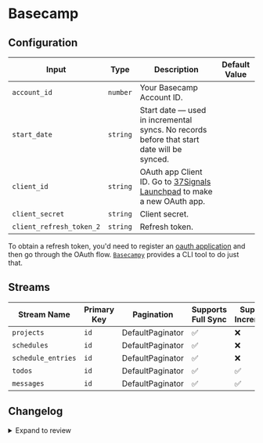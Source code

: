 # Basecamp

## Configuration

| Input | Type | Description | Default Value |
|-------|------|-------------|---------------|
| `account_id` | `number` | Your Basecamp Account ID.  |  |
| `start_date` | `string` | Start date — used in incremental syncs. No records before that start date will be synced.  |  |
| `client_id` | `string` | OAuth app Client ID. Go to [37Signals Launchpad](https://launchpad.37signals.com/integrations) to make a new OAuth app.  |  |
| `client_secret` | `string` | Client secret.  |  |
| `client_refresh_token_2` | `string` | Refresh token.  |  |

To obtain a refresh token, you'd need to register an [oauth application](https://launchpad.37signals.com/integrations) and then go through the OAuth flow. [`Basecampy`](https://github.com/phistrom/basecampy3) provides a CLI tool to do just that.

## Streams

| Stream Name | Primary Key | Pagination | Supports Full Sync | Supports Incremental |
|-------------|-------------|------------|---------------------|----------------------|
| `projects` | `id` | DefaultPaginator | ✅ |  ❌  |
| `schedules` | `id` | DefaultPaginator | ✅ |  ❌  |
| `schedule_entries` | `id` | DefaultPaginator | ✅ |  ❌  |
| `todos` | `id` | DefaultPaginator | ✅ |  ✅  |
| `messages` | `id` | DefaultPaginator | ✅ |  ✅  |


## Changelog

<details>
  <summary>Expand to review</summary>

| Version | Date | Pull Request | Subject |
|---------|------|--------------|---------|
| 0.0.16 | 2025-06-28 | [62136](https://github.com/airbytehq/airbyte/pull/62136) | Update dependencies |
| 0.0.15 | 2025-06-15 | [61088](https://github.com/airbytehq/airbyte/pull/61088) | Update dependencies |
| 0.0.14 | 2025-05-24 | [60678](https://github.com/airbytehq/airbyte/pull/60678) | Update dependencies |
| 0.0.13 | 2025-05-10 | [59871](https://github.com/airbytehq/airbyte/pull/59871) | Update dependencies |
| 0.0.12 | 2025-05-03 | [59362](https://github.com/airbytehq/airbyte/pull/59362) | Update dependencies |
| 0.0.11 | 2025-04-26 | [58726](https://github.com/airbytehq/airbyte/pull/58726) | Update dependencies |
| 0.0.10 | 2025-04-19 | [58254](https://github.com/airbytehq/airbyte/pull/58254) | Update dependencies |
| 0.0.9 | 2025-04-12 | [57606](https://github.com/airbytehq/airbyte/pull/57606) | Update dependencies |
| 0.0.8 | 2025-04-05 | [57157](https://github.com/airbytehq/airbyte/pull/57157) | Update dependencies |
| 0.0.7 | 2025-03-29 | [56608](https://github.com/airbytehq/airbyte/pull/56608) | Update dependencies |
| 0.0.6 | 2025-03-22 | [56114](https://github.com/airbytehq/airbyte/pull/56114) | Update dependencies |
| 0.0.5 | 2025-03-08 | [54863](https://github.com/airbytehq/airbyte/pull/54863) | Update dependencies |
| 0.0.4 | 2025-02-22 | [54222](https://github.com/airbytehq/airbyte/pull/54222) | Update dependencies |
| 0.0.3 | 2025-02-15 | [47905](https://github.com/airbytehq/airbyte/pull/47905) | Update dependencies |
| 0.0.2 | 2024-10-09 | [46660](https://github.com/airbytehq/airbyte/pull/46660) | Update dependencies |
| 0.0.1 | 2024-08-12 | | Initial release by natikgadzhi via Connector Builder |

</details>

